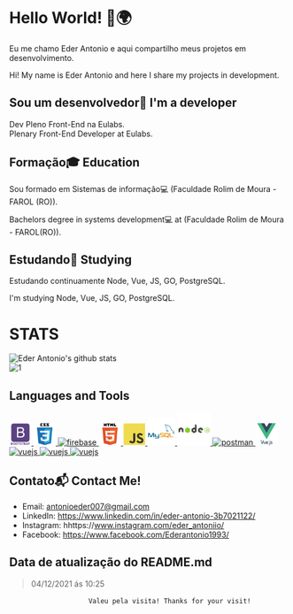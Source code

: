 
# Hello World! 👋🌍
Eu me chamo Eder Antonio e aqui compartilho meus projetos em desenvolvimento.                   

Hi! My name is Eder Antonio and here I share my projects in development.


## Sou um desenvolvedor🔮 I'm a developer
Dev Pleno Front-End na Eulabs. <br>
Plenary Front-End Developer at Eulabs.

## Formação🎓 Education
Sou formado em Sistemas de informação💻 (Faculdade Rolim de Moura - FAROL (RO)).

Bachelors degree in systems development💻 at (Faculdade Rolim de Moura - FAROL(RO)).

## Estudando📘 Studying
Estudando continuamente Node, Vue, JS, GO, PostgreSQL.

 I'm studying Node, Vue, JS, GO, PostgreSQL.
 
# STATS

![Eder Antonio's github stats](https://github-readme-stats.vercel.app/api?username=antonioEDER&show_icons=true&theme=radical)
</br>
![1](https://github-readme-stats.vercel.app/api/top-langs/?username=antonioEDER&theme=radical)

## Languages and Tools
<p align="left">
  <a href="https://getbootstrap.com" target="_blank">
    <img
      src="https://raw.githubusercontent.com/devicons/devicon/master/icons/bootstrap/bootstrap-plain-wordmark.svg"
      alt="bootstrap"
      width="40"
      height="40"
    />
  </a>
  <a href="https://www.w3schools.com/css/" target="_blank">
    <img
      src="https://raw.githubusercontent.com/devicons/devicon/master/icons/css3/css3-original-wordmark.svg"
      alt="css3"
      width="40"
      height="40"
    />
  </a>
  <a href="https://firebase.google.com/" target="_blank">
    <img
      src="https://www.vectorlogo.zone/logos/firebase/firebase-icon.svg"
      alt="firebase"
      width="40"
      height="40"
    />
  </a>
  <a href="https://www.w3.org/html/" target="_blank">
    <img
      src="https://raw.githubusercontent.com/devicons/devicon/master/icons/html5/html5-original-wordmark.svg"
      alt="html5"
      width="40"
      height="40"
    />
  </a>
  <a
    href="https://developer.mozilla.org/en-US/docs/Web/JavaScript"
    target="_blank"
  >
    <img
      src="https://raw.githubusercontent.com/devicons/devicon/master/icons/javascript/javascript-original.svg"
      alt="javascript"
      width="40"
      height="40"
    />
  </a>
  <a href="https://www.mysql.com/" target="_blank">
    <img
      src="https://raw.githubusercontent.com/devicons/devicon/master/icons/mysql/mysql-original-wordmark.svg"
      alt="mysql"
      width="50"
      height="50"
    />
  </a>
  <a href="https://nodejs.org" target="_blank">
    <img
      src="https://raw.githubusercontent.com/devicons/devicon/master/icons/nodejs/nodejs-original-wordmark.svg"
      alt="nodejs"
      width="60"
      height="60"
    />
  </a>
  <a href="https://postman.com" target="_blank">
    <img
      src="https://www.vectorlogo.zone/logos/getpostman/getpostman-icon.svg"
      alt="postman"
      width="40"
      height="40"
    />
  </a>

  <a href="https://vuejs.org/" target="_blank">
    <img
      src="https://raw.githubusercontent.com/devicons/devicon/master/icons/vuejs/vuejs-original-wordmark.svg"
      alt="vuejs"
      width="40"
      height="40"
    />
  </a>

  <a href="https://www.postgresql.org/" target="_blank">
    <img
      src="https://encrypted-tbn0.gstatic.com/images?q=tbn:ANd9GcRZ3S20AjbYUNP2r6rs7w4giTgcdFJBofkmOw&usqp=CAU"
      alt="vuejs"
      width="40"
    />
  </a>

  <a href="https://cordova.apache.org/" target="_blank">
    <img
      src="https://encrypted-tbn0.gstatic.com/images?q=tbn:ANd9GcTi4eJk7A4hWwFqiURMDy58RCY2TRVKhr5rAA&usqp=CAU"
      alt="vuejs"
      width="40"
    />
  </a>

  <a href="https://go.dev/" target="_blank">
    <img
      src="https://encrypted-tbn0.gstatic.com/images?q=tbn:ANd9GcTrmDKt0Qi65ILAvNv9Pw6mOzOrH33w3Biz5g&usqp=CAU"
      alt="vuejs"
      width="40"
      height="40"
    />
  </a>

</p>

## Contato📬 Contact Me!
- Email: antonioeder007@gmail.com<br>
- LinkedIn: https://www.linkedin.com/in/eder-antonio-3b7021122/<br>
- Instagram: hhttps://www.instagram.com/eder_antoniio/<br>
- Facebook: https://www.facebook.com/Ederantonio1993/<br>

## Data de atualização do README.md
> 04/12/2021 ás 10:25

                        Valeu pela visita! Thanks for your visit!

